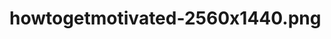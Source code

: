 # howtogetmotivated-2560x1440.png

<!-- {BearID:3D800966-AFE5-4D7B-AF51-526A0A8B6255-2066-000002904D31FC65} -->
